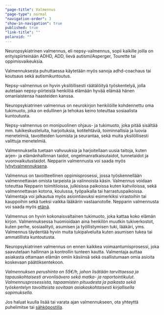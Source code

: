 ```yaml
---
"page-title": Valmennus
"page-type": normal
"navigation-order": 3
"show-in-navigation": true
published: true
"link-title": ""
polaroid: ""
---
```













Neuropsykiatrinen valmennus, eli nepsy-valmennus, sopii kaikille joilla on erityispiirteinään ADHD, ADD, lievä autismi/Asperger, Tourette tai oppimisvaikeuksia.

Valmennuksesta puhuttaessa käytetään myös sanoja adhd-coachaus tai koutsaus sekä autismikuntoutus.

Nepsy-valmennus on hyvin yksilöllisesti räätälöityä työskentelyä, jolla autetaan nepsy-piirteistä henkilöä elämään hyvää elämää hänen omanlaistensa haasteiden kanssa.

Neuropsykiatrinen valmennus on neurokirjon henkilöille kohdennettu oma tukimuoto, joka on edullinen ja tehokas keino toteuttaa sosiaalista kuntoutusta.

Nepsy-valmennus on monipuolinen ohjaus- ja tukimuoto, joka pitää sisältää mm. tukikeskusteluita, harjoituksia, kotitehtäviä, toiminnallisia ja luovia menetelmiä, tavoitteiden luomista ja seurantaa, sekä muita yksilöllisesti valittuja menetelmiä.

Valmennuksella tuetaan vahvuuksia ja harjoitellaan uusia taitoja, kuten arjen- ja elämänhallinnan taidot, ongelmanratkaisutaidot, tunnetaidot ja vuorovaikutustaidot. Nepparin valmennusta voi saada myös [lyhytvalmennuksena](/lyhytvalmennus).

Valmennus on tavoitteellinen oppimisprosessi, jossa työskennellään valmennettavan omista tarpeista ja valinnoista käsin. Valmennus voidaan toteuttaa Nepparin toimitiloissa, julkisissa paikoissa kuten kahviloissa, sekä valmennettavan kotona, koulussa, työpaikalla tai harrastuspaikoissa. Valmentaja voi jalkautua myös asiointiavuksi esimerkiksi virastoihin tai kauppoihin sekä tueksi vaikka lääkärin vastaanotolle. Nepparin valmennusta voi saada myös [etänä](/etavalmennus).

Valmennus on hyvin kokonaisvaltainen tukimuoto, joka kattaa koko elämän kirjon. Valmennuksessa huomioidaan aina henkilön muutkin tukiverkostot, kuten perhe, sosiaalityö, asumisen ja työllistymisen tuki, lääkäri, yms. Valmennus täydentää hyvin muita tukipalveluita kuten asumisen tukea tai ammatillista kuntoutusta.

Neuropsykiatrinen valmennus on ennen kaikkea voimaantumisprosessi, joka saavutetaan hallinnan ja kontrollin tunteen kautta. Valmentaja auttaa asiakasta ottamaan elämän omiin käsiinsä sekä osallistumaan omia asioita koskevaan päätöksentekoon.

*Valmennuksen perushinta on 55€/h, johon lisätään tarvittaessa ja tapauskohtaisesti arvonlisävero sekä matka- ja raportointikulut. Valmennusprosessista, tapaamisten pituudesta ja paikasta sekä työskentelyn tavoitteista sovitaan asiakaskohtaisesti kirjallisella sopimuksella.*

Jos haluat kuulla lisää tai varata ajan valmennukseen, ota yhteyttä puhelimitse tai [sähköpostilla](/ota-yhteytta).
